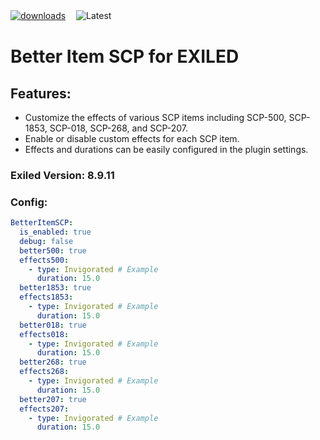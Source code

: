 [![downloads](https://img.shields.io/github/downloads/Vacca576/BetterItemSCP/total?style=for-the-badge&logo=icloud&color=%233A6D8C)](https://github.com/Vacca576/BetterItemSCP/releases/latest)ㅤ
![Latest](https://img.shields.io/github/v/release/Vacca576/BetterItemSCP?style=for-the-badge&label=Latest%20Release&color=%23D91656)

# Better Item SCP for EXILED

## Features:
- Customize the effects of various SCP items including SCP-500, SCP-1853, SCP-018, SCP-268, and SCP-207.
- Enable or disable custom effects for each SCP item.
- Effects and durations can be easily configured in the plugin settings.

### Exiled Version: 8.9.11
### Config:

```yaml
BetterItemSCP:
  is_enabled: true
  debug: false
  better500: true
  effects500:
    - type: Invigorated # Example
      duration: 15.0
  better1853: true
  effects1853:
    - type: Invigorated # Example
      duration: 15.0
  better018: true
  effects018:
    - type: Invigorated # Example
      duration: 15.0
  better268: true
  effects268:
    - type: Invigorated # Example
      duration: 15.0
  better207: true
  effects207:
    - type: Invigorated # Example
      duration: 15.0
